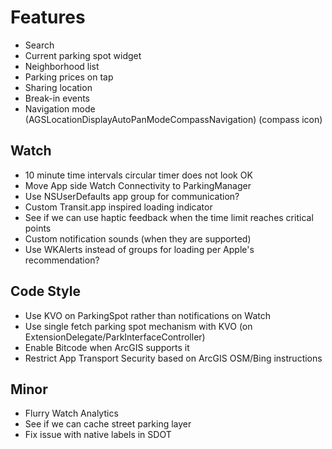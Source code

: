 # Features
* Search
* Current parking spot widget
* Neighborhood list
* Parking prices on tap
* Sharing location
* Break-in events
* Navigation mode (AGSLocationDisplayAutoPanModeCompassNavigation) (compass icon)

## Watch
* 10 minute time intervals circular timer does not look OK
* Move App side Watch Connectivity to ParkingManager
* Use NSUserDefaults app group for communication?
* Custom Transit.app inspired loading indicator
* See if we can use haptic feedback when the time limit reaches critical points
* Custom notification sounds (when they are supported)
* Use WKAlerts instead of groups for loading per Apple's recommendation?

## Code Style
* Use KVO on ParkingSpot rather than notifications on Watch
* Use single fetch parking spot mechanism with KVO (on ExtensionDelegate/ParkInterfaceController)
* Enable Bitcode when ArcGIS supports it
* Restrict App Transport Security based on ArcGIS OSM/Bing instructions

## Minor
* Flurry Watch Analytics
* See if we can cache street parking layer
* Fix issue with native labels in SDOT